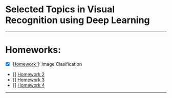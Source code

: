 # Selected Topics in Visual Recognition using Deep Learning
---

# Homeworks:
- [x] [Homework 1](https://github.com/dotrannhattuong/Selected_Topics/tree/main/HW1): Image Clasification
- [] [Homework 2](https://github.com/dotrannhattuong/Selected_Topics)
- [] [Homework 3](https://github.com/dotrannhattuong/Selected_Topics)
- [] [Homework 4](https://github.com/dotrannhattuong/Selected_Topics)
---